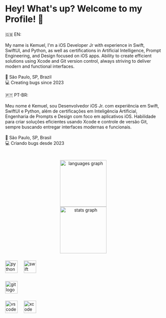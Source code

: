<h1 align="left">Hey! What's up? Welcome to my Profile! 👋</h1>

###

<p align="left">🇬🇧 EN:<br><br>My name is Kemuel, I'm a iOS Developer Jr with experience in Swift, SwiftUI, and Python, as well as certifications in Artificial Intelligence, Prompt Engineering, and Design focused on iOS apps. Ability to create efficient solutions using Xcode and Git version control, always striving to deliver modern and functional interfaces.<br><br>📍 São Paulo, SP, Brazil<br>💻 Creating bugs since 2023<br><br>🇵🇹 PT-BR:<br><br>Meu nome é Kemuel, sou Desenvolvedor iOS Jr. com experiência em Swift, SwiftUI e Python, além de certificações em Inteligência Artificial, Engenharia de Prompts e Design com foco em aplicativos iOS. Habilidade para criar soluções eficientes usando Xcode e controle de versão Git, sempre buscando entregar interfaces modernas e funcionais.<br><br>📍 São Paulo, SP, Brasil<br>💻 Criando bugs desde 2023</p>

###

<br clear="both">

<div align="center">
  <img src="https://github-readme-stats.vercel.app/api/top-langs?username=kemueldematos&locale=en&hide_title=false&layout=compact&card_width=320&langs_count=5&theme=tokyonight&hide_border=false&order=2" height="150" alt="languages graph" /> <br>
  <img src="https://github-readme-stats.vercel.app/api?username=kemueldematos&hide_title=false&hide_rank=false&show_icons=true&include_all_commits=true&count_private=true&disable_animations=false&theme=tokyonight&locale=en&hide_border=false&order=1" height="150" alt="stats graph"  />
</div>

###

<div align="left">
  <img src="https://cdn.jsdelivr.net/gh/devicons/devicon/icons/python/python-original.svg" height="40" alt="python logo"  />
  <img width="12" />
  <img src="https://cdn.jsdelivr.net/gh/devicons/devicon/icons/swift/swift-original.svg" height="40" alt="swift logo"  />
</div>

###

<div align="left">
  <img src="https://cdn.jsdelivr.net/gh/devicons/devicon/icons/git/git-original.svg" height="40" alt="git logo"  />
</div>

###

<div align="left">
  <img src="https://cdn.jsdelivr.net/gh/devicons/devicon/icons/vscode/vscode-original.svg" height="40" alt="vscode logo"  />
  <img width="12" />
  <img src="https://cdn.jsdelivr.net/gh/devicons/devicon/icons/xcode/xcode-original.svg" height="40" alt="xcode logo"  />
</div>

###
